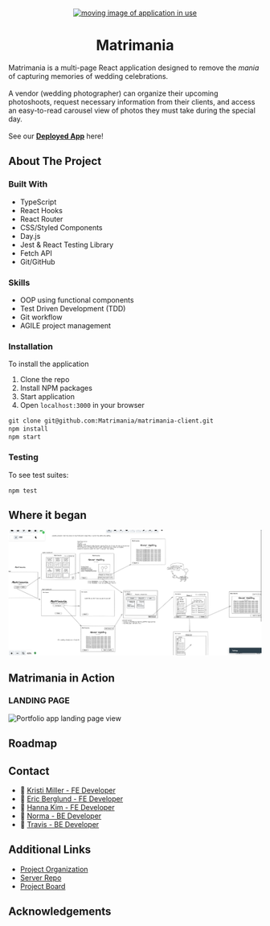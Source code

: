 <br />
<p align="center">
  <a href="https://github.com/Matrimania/matrimania-client">
    <img src="ReadmeAssets/Intro.gif" alt="moving image of application in use" width="600">
  </a>
  <h1 align="center">Matrimania</h1>
  <p align="left">
    Matrimania is a multi-page React application designed to remove the <i>mania</i> of capturing memories of wedding celebrations. <br></br>A vendor (wedding photographer) can organize their upcoming photoshoots, request necessary information from their clients, and access an easy-to-read carousel view of photos they must take during the special day.
    <br /><br>
    See our <a href="https://matrimania-client.herokuapp.com/"> <strong>Deployed App</strong></a> here!
    <br />
  </p>
</p>

## About The Project

### Built With
* TypeScript
* React Hooks
* React Router
* CSS/Styled Components
* Day.js
* Jest & React Testing Library
* Fetch API
* Git/GitHub

### Skills
* OOP using functional components
* Test Driven Development (TDD)
* Git workflow 
* AGILE project management

### Installation
To install the application
1. Clone the repo
2. Install NPM packages
3. Start application
4. Open `localhost:3000` in your browser

```
git clone git@github.com:Matrimania/matrimania-client.git
npm install
npm start
```

### Testing
To see test suites:
```
npm test
```

## Where it began
<img src="./src/assets/matrimania-wireframe.png" alt="wireframe of application demonstrating user story flow" width="600">

## Matrimania in Action
### LANDING PAGE

<img src="" alt="Portfolio app landing page view" width="600">

## Roadmap

## Contact
- 👤 [Kristi Miller - FE Developer](https://github.com/Kristiannmiller)
- 👤 [Eric Berglund - FE Developer](https://github.com/ericberglund117)
- 👤 [Hanna Kim - FE Developer](https://github.com/hannakim91)
- 👤 [Norma - BE Developer](https://github.com/IamNorma)
- 👤 [Travis - BE Developer](https://github.com/fieldstyler)

## Additional Links
- [Project Organization](https://github.com/Matrimania)
- [Server Repo](https://github.com/Matrimania/back-end)
- [Project Board](https://github.com/orgs/Matrimania/projects/1)

## Acknowledgements
